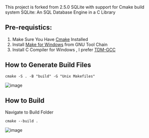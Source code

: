 This project is forked from 2.5.0 SQLite with support for Cmake build system
    SQLite: An SQL Database Engine in a C Library

## Pre-requistics: 
1)  Make Sure You Have [Cmake](https://cmake.org/download/) Installed
2)  Install [Make for Windows](https://gnuwin32.sourceforge.net/packages/make.htm) from GNU Tool Chain 
3) Install C Compiler for Windows , I prefer [TDM-GCC](https://jmeubank.github.io/tdm-gcc/)

## How to Generate Build Files
```
cmake -S . -B "build" -G "Unix Makefiles" 
```
![image](https://github.com/user-attachments/assets/89a62972-1c53-46d8-807f-9104c50a20bc)


## How to Build 
Navigate to Build Folder
```
cmake --build . 
```
![image](https://github.com/user-attachments/assets/cd3f89bf-ad25-44c0-a19b-833d2779de98)



